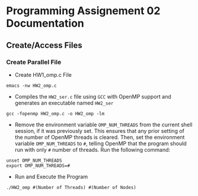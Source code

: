 **Programming Assignement 02 Documentation**
=================================

## Create/Access Files

### Create Parallel File

- Create HW1_omp.c File

```
emacs -nw HW2_omp.c
```

- Compiles the `HW2_ser.c` file using `GCC` with OpenMP support and generates an executable named `HW2_ser`

```
gcc -fopenmp HW2_omp.c -o HW2_omp -lm
```

- Remove the environment variable `OMP_NUM_THREADS` from the current shell session, if it was previously set. This ensures that any prior setting of the number of OpenMP threads is cleared. Then, set the environment variable `OMP_NUM_THREADS` to `#`, telling OpenMP that the program should run with only `#` number of threads. Run the following command:

```
unset OMP_NUM_THREADS
export OMP_NUM_THREADS=#
```

- Run and Execute the Program

```
./HW2_omp #(Number of Threads) #(Number of Nodes)
```

